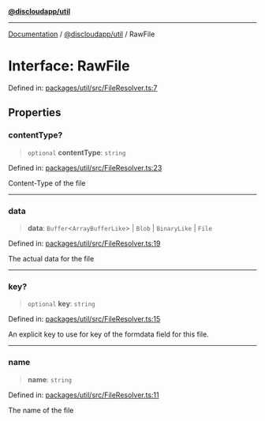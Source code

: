 [**@discloudapp/util**](../README.md)

***

[Documentation](../../../packages.md) / [@discloudapp/util](../README.md) / RawFile

# Interface: RawFile

Defined in: [packages/util/src/FileResolver.ts:7](https://github.com/discloud/discloud.app/blob/1458affc9a022eb2fc5fe37e7b3b002130b2fdad/packages/util/src/FileResolver.ts#L7)

## Properties

### contentType?

> `optional` **contentType**: `string`

Defined in: [packages/util/src/FileResolver.ts:23](https://github.com/discloud/discloud.app/blob/1458affc9a022eb2fc5fe37e7b3b002130b2fdad/packages/util/src/FileResolver.ts#L23)

Content-Type of the file

***

### data

> **data**: `Buffer`\<`ArrayBufferLike`\> \| `Blob` \| `BinaryLike` \| `File`

Defined in: [packages/util/src/FileResolver.ts:19](https://github.com/discloud/discloud.app/blob/1458affc9a022eb2fc5fe37e7b3b002130b2fdad/packages/util/src/FileResolver.ts#L19)

The actual data for the file

***

### key?

> `optional` **key**: `string`

Defined in: [packages/util/src/FileResolver.ts:15](https://github.com/discloud/discloud.app/blob/1458affc9a022eb2fc5fe37e7b3b002130b2fdad/packages/util/src/FileResolver.ts#L15)

An explicit key to use for key of the formdata field for this file.

***

### name

> **name**: `string`

Defined in: [packages/util/src/FileResolver.ts:11](https://github.com/discloud/discloud.app/blob/1458affc9a022eb2fc5fe37e7b3b002130b2fdad/packages/util/src/FileResolver.ts#L11)

The name of the file
